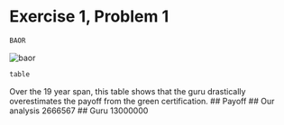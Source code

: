 Exercise 1, Problem 1
================

``` r
BAOR
```

![baor](https://user-images.githubusercontent.com/47119252/52553900-c5ef5f00-2daa-11e9-835e-e49cae657023.png)

``` r
table
```
Over the 19 year span, this table shows that the guru drastically overestimates the payoff from the green certification.
    ##                Payoff
    ## Our analysis  2666567
    ## Guru         13000000
